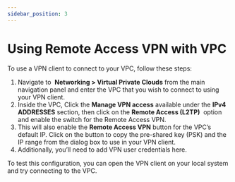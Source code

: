 ```yaml
---
sidebar_position: 3
---
```

# Using Remote Access VPN with VPC

To use a VPN client to connect to your VPC, follow these steps:

1. Navigate to  **Networking > Virtual Private Clouds** from the main navigation panel and enter the VPC that you wish to connect to using your VPN client.
2. Inside the VPC, Click the **Manage VPN access** available under the **IPv4 ADDRESSES** section, then click on the **Remote Access (L2TP)**  option and enable the switch for the Remote Access VPN.
3. This will also enable the **Remote Access VPN** button for the VPC’s default IP. Click on the button to copy the pre-shared key (PSK) and the IP range from the dialog box to use in your VPN client.
4. Additionally, you’ll need to add VPN user credentials here.

To test this configuration, you can open the VPN client on your local system and try connecting to the VPC.